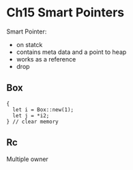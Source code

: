 # Ch15 Smart Pointers

Smart Pointer:
- on statck
- contains meta data and a point to heap
- works as a reference
- drop

## Box
```
{
  let i = Box::new(1);
  let j = *i2;
} // clear memory
```


## Rc
Multiple owner
```
```



